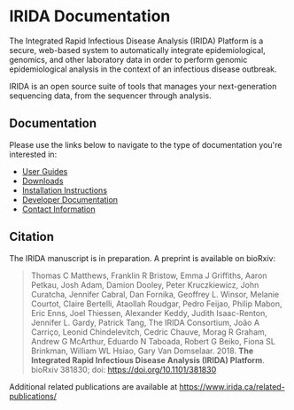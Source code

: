 IRIDA Documentation
==========
 The Integrated Rapid Infectious Disease Analysis (IRIDA) Platform is a secure, web-based system to automatically integrate epidemiological, genomics, and other laboratory data in order to perform genomic epidemiological analysis in the context of an infectious disease outbreak.

IRIDA is an open source suite of tools that manages your next-generation sequencing data, from the sequencer through analysis. 

Documentation
-------------
Please use the links below to navigate to the type of documentation you're interested in: 

* [User Guides](user)
* [Downloads](downloads)
* [Installation Instructions](administrator)
* [Developer Documentation](developer)
* [Contact Information](contact)

Citation
--------
The IRIDA manuscript is in preparation. A preprint is available on bioRxiv:

> Thomas C Matthews, Franklin R Bristow, Emma J Griffiths, Aaron Petkau, Josh Adam, Damion Dooley, Peter Kruczkiewicz, John Curatcha, Jennifer Cabral, Dan Fornika, Geoffrey L. Winsor, Melanie Courtot, Claire Bertelli, Ataollah Roudgar, Pedro Feijao, Philip Mabon, Eric Enns, Joel Thiessen, Alexander Keddy, Judith Isaac-Renton, Jennifer L. Gardy, Patrick Tang, The IRIDA Consortium, João A Carriço, Leonid Chindelevitch, Cedric Chauve, Morag R Graham, Andrew G McArthur, Eduardo N Taboada, Robert G Beiko, Fiona SL Brinkman, William WL Hsiao, Gary Van Domselaar. 2018. **The Integrated Rapid Infectious Disease Analysis (IRIDA) Platform**. bioRxiv 381830; doi: <https://doi.org/10.1101/381830>

Additional related publications are available at <https://www.irida.ca/related-publications/>
